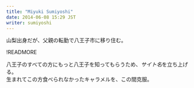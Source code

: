 ```yaml
---
title: "Miyuki Sumiyoshi"
date: 2014-06-08 15:29 JST
writer: sumiyoshi
---
```

山梨出身だが、父親の転勤で八王子市に移り住む。

!READMORE

八王子のすべての方にもっと八王子を知ってもらうため、*サイト名*を立ち上げる。  
生まれてこの方食べられなかったキャラメルを、この間克服。